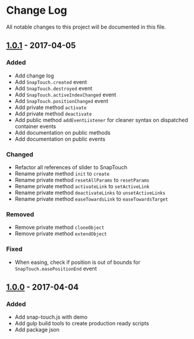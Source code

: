 # Change Log
All notable changes to this project will be documented in this file.

## [1.0.1] - 2017-04-05
### Added
- Add change log
- Add `SnapTouch.created` event
- Add `SnapTouch.destroyed` event
- Add `SnapTouch.activeIndexChanged` event
- Add `SnapTouch.positionChanged` event
- Add private method `activate`
- Add private method `deactivate`
- Add public method `addEventListener` for cleaner syntax on dispatched container events
- Add documentation on public methods
- Add documentation on public events
### Changed
- Refactor all references of slider to SnapTouch
- Rename private method `init` to `create`
- Rename private method `resetAllParams` to `resetParams`
- Rename private method `activateLink` to `setActiveLink`
- Rename private method `deactivateLinks` to `unsetActiveLinks`
- Rename private method `easeTowardsLink` to `easeTowardsTarget`
### Removed
- Remove private method `cloneObject`
- Remove private method `extendObject`
### Fixed
- When easing, check if position is out of bounds for `SnapTouch.easePositionEnd` event


## [1.0.0] - 2017-04-04
### Added
- Add snap-touch.js with demo
- Add gulp build tools to create production ready scripts
- Add package json

[1.0.1]: https://github.com/jabes/SnapTouch/compare/v1.0.0...v1.0.1
[1.0.0]: https://github.com/jabes/SnapTouch/commits/v1.0.0
